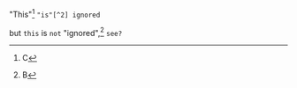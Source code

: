 "This"[^4] ``"is"[^2] ignored``

but ``this`` is ``not`` "ignored",[^2] ``see?``

[^3]: A
[^2]: B
[^4]: C
